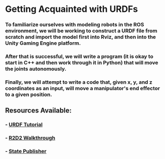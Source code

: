 # Getting Acquainted with URDFs

### To familiarize ourselves with modeling robots in the ROS environment, we will be working to construct a URDF file from scratch and import the model first into Rviz, and then into the Unity Gaming Engine platform.
### After that is successful, we will write a program (it is okay to start in C++ and then work through it in Python) that will move the joints autonomously. 
### Finally, we will attempt to write a code that, given x, y, and z coordinates as an input, will move a manipulator's end effector to a given position.

## Resources Available:
### - [URDF Tutorial](http://wiki.ros.org/urdf/Tutorials/Create%20your%20own%20urdf%20file)
### - [R2D2 Walkthrough](http://wiki.ros.org/urdf/Tutorials/Building%20a%20Visual%20Robot%20Model%20with%20URDF%20from%20Scratch)
### - [State Publisher](http://wiki.ros.org/urdf/Tutorials/Using%20urdf%20with%20robot_state_publisher)
